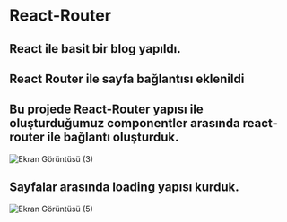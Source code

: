 # React-Router


## React ile basit bir blog yapıldı.

## React Router ile sayfa bağlantısı eklenildi

## Bu projede React-Router yapısı ile oluşturduğumuz componentler arasında react-router ile bağlantı oluşturduk.

![Ekran Görüntüsü (3)](https://github.com/sonayinan/blog/assets/26733447/ea26a845-60f5-43a1-b152-e54870b0c13c)

## Sayfalar arasında loading yapısı kurduk.
![Ekran Görüntüsü (5)](https://github.com/sonayinan/blog/assets/26733447/3eb51b51-274f-477e-ae45-b1f4c02c63af)




